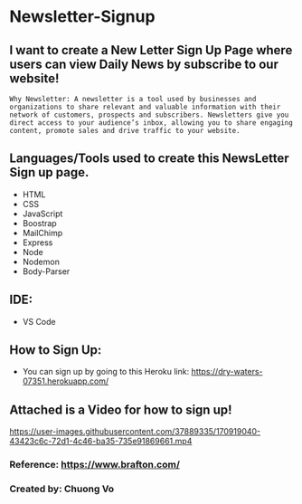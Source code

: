# Newsletter-Signup

## I want to create a New Letter Sign Up Page where users can view Daily News by subscribe to our website! 
~~~
Why Newsletter: A newsletter is a tool used by businesses and organizations to share relevant and valuable information with their network of customers, prospects and subscribers. Newsletters give you direct access to your audience’s inbox, allowing you to share engaging content, promote sales and drive traffic to your website.
~~~

## Languages/Tools used to create this NewsLetter Sign up page.
* HTML
* CSS
* JavaScript
* Boostrap
* MailChimp
* Express
* Node
* Nodemon
* Body-Parser

## IDE:
* VS Code

## How to Sign Up:
* You can sign up by going to this Heroku link: 
https://dry-waters-07351.herokuapp.com/


## Attached is a Video for how to sign up!


https://user-images.githubusercontent.com/37889335/170919040-43423c6c-72d1-4c46-ba35-735e91869661.mp4



### Reference: https://www.brafton.com/

### Created by: Chuong Vo
